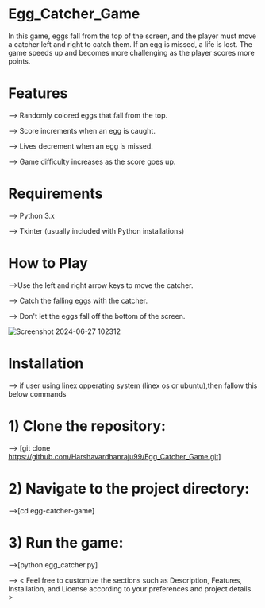 # Egg_Catcher_Game
In this game, eggs fall from the top of the screen, and the player must move a catcher left and right to catch them. If an egg is missed, a life is lost. The game speeds up and becomes more challenging as the player scores more points.

# Features
--> Randomly colored eggs that fall from the top.

--> Score increments when an egg is caught.

--> Lives decrement when an egg is missed.

--> Game difficulty increases as the score goes up.


# Requirements

--> Python 3.x

--> Tkinter (usually included with Python installations)


# How to Play
-->Use the left and right arrow keys to move the catcher.

--> Catch the falling eggs with the catcher.

--> Don't let the eggs fall off the bottom of the screen.

![Screenshot 2024-06-27 102312](https://github.com/Harshavardhanraju99/Egg_Catcher_Game/assets/160013343/48d9a30d-3475-4a26-92bc-2af9d31ac263)


# Installation

--> if user using linex opperating system (linex os or ubuntu),then fallow this below commands 
# 1) Clone the repository:
   
--> [git clone https://github.com/Harshavardhanraju99/Egg_Catcher_Game.git]

# 2) Navigate to the project directory:

-->[cd egg-catcher-game]

# 3) Run the game:

-->[python egg_catcher.py]


--> < Feel free to customize the sections such as Description, Features, Installation, and License according to your preferences and project details. >





